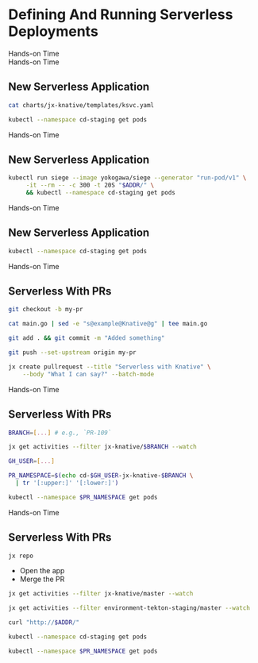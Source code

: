 <!-- .slide: class="center dark" -->
<!-- .slide: data-background="../img/background/hands-on.jpg" -->
# Defining And Running Serverless Deployments

<div class="label">Hands-on Time</div>


<!-- .slide: data-background="img/knative-request.png" data-background-size="contain" -->


<!-- .slide: class="dark" -->
<div class="eyebrow"></div>
<div class="label">Hands-on Time</div>

## New Serverless Application

```bash
cat charts/jx-knative/templates/ksvc.yaml

kubectl --namespace cd-staging get pods
```


<!-- .slide: data-background="img/knative-scale-to-zero.png" data-background-size="contain" -->


<!-- .slide: class="dark" -->
<div class="eyebrow"></div>
<div class="label">Hands-on Time</div>

## New Serverless Application

```bash
kubectl run siege --image yokogawa/siege --generator "run-pod/v1" \
     -it --rm -- -c 300 -t 20S "$ADDR/" \
     && kubectl --namespace cd-staging get pods
```


<!-- .slide: data-background="img/knative-scale-to-three.png" data-background-size="contain" -->


<!-- .slide: class="dark" -->
<div class="eyebrow"></div>
<div class="label">Hands-on Time</div>

## New Serverless Application

```bash
kubectl --namespace cd-staging get pods
```


<!-- .slide: class="dark" -->
<div class="eyebrow"></div>
<div class="label">Hands-on Time</div>

## Serverless With PRs

```bash
git checkout -b my-pr

cat main.go | sed -e "s@example@Knative@g" | tee main.go

git add . && git commit -m "Added something"

git push --set-upstream origin my-pr

jx create pullrequest --title "Serverless with Knative" \
    --body "What I can say?" --batch-mode
```


<!-- .slide: class="dark" -->
<div class="eyebrow"></div>
<div class="label">Hands-on Time</div>

## Serverless With PRs

```bash
BRANCH=[...] # e.g., `PR-109`

jx get activities --filter jx-knative/$BRANCH --watch

GH_USER=[...]

PR_NAMESPACE=$(echo cd-$GH_USER-jx-knative-$BRANCH \
  | tr '[:upper:]' '[:lower:]')

kubectl --namespace $PR_NAMESPACE get pods
```


<!-- .slide: class="dark" -->
<div class="eyebrow"></div>
<div class="label">Hands-on Time</div>

## Serverless With PRs

```bash
jx repo
```

* Open the app
* Merge the PR

```bash
jx get activities --filter jx-knative/master --watch

jx get activities --filter environment-tekton-staging/master --watch

curl "http://$ADDR/"

kubectl --namespace cd-staging get pods

kubectl --namespace $PR_NAMESPACE get pods
```
